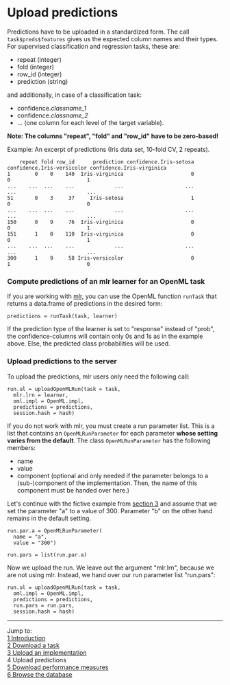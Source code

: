 Upload predictions
==================

Predictions have to be uploaded in a standardized form. The call `task$preds$features` gives us the expected column names and their types. For supervised classification and regression tasks, these are:
* repeat (integer)
* fold (integer)
* row_id (integer)   
* prediction (string)

and additionally, in case of a classification task:
* confidence.*classname_1* 
* confidence.*classname_2* 
* ... (one column for each level of the target variable).

**Note: The columns "repeat", "fold" and "row_id" have to be zero-based!** 

Example: An excerpt of predictions (Iris data set, 10-fold CV, 2 repeats).

        repeat fold row_id      prediction confidence.Iris-setosa confidence.Iris-versicolor confidence.Iris-virginica  
    1        0    0    140  Iris-virginica                      0                          0                         1  
    ...    ...  ...    ...             ...                    ...                        ...                       ...  
    51       0    3     37     Iris-setosa                      1                          0                         0  
    ...    ...  ...    ...             ...                    ...                        ...                       ...  
    150      0    9     76  Iris-virginica                      0                          0                         1  
    151      1    0    110  Iris-virginica                      0                          0                         1  
    ...    ...  ...    ...             ...                    ...                        ...                       ...  
    300      1    9     58 Iris-versicolor                      0                          1                         0  

### Compute predictions of an mlr learner for an OpenML task
If you are working with [mlr](https://github.com/berndbischl/mlr), you can use the OpenML function `runTask` that returns a data.frame of predictions in the desired form:


```splus
predictions = runTask(task, learner)
```

If the prediction type of the learner is set to "response" instead of "prob", the confidence-columns will contain only 0s and 1s as in the example above. Else, the predicted class probabilities will be used.

### Upload predictions to the server
To upload the predictions, mlr users only need the following call:

```splus
run.ul = uploadOpenMLRun(task = task, 
  mlr.lrn = learner, 
  oml.impl = OpenML.impl, 
  predictions = predictions, 
  session.hash = hash)
```

If you do not work with mlr, you must create a run parameter list. This is a list that contains an `OpenMLRunParameter` for each parameter **whose setting varies from the default**. The class `OpenMLRunParameter` has the following members: 
* name
* value 
* component (optional and only needed if the parameter belongs to a (sub-)component of the implementation. Then, the name of this component must be handed over here.)

Let's continue with the fictive example from [section 3](3-Upload-an-implementation.md) and assume that we set the parameter "a" to a value of 300. Parameter "b" on the other hand remains in the default setting. 

```splus
run.par.a = OpenMLRunParameter(
  name = "a", 
  value = "300")  

run.pars = list(run.par.a)
```

Now we upload the run. We leave out the argument "mlr.lrn", because we are not using mlr. Instead, we hand over our run parameter list "run.pars":

```splus
run.ul = uploadOpenMLRun(task = task, 
  oml.impl = OpenML.impl, 
  predictions = predictions,
  run.pars = run.pars,
  session.hash = hash)
```

----------------------------------------------------------------------------------------------------------------------
Jump to:    
[1 Introduction](1-Introduction.md)    
[2 Download a task](2-Download-a-task.md)  
[3 Upload an implementation](3-Upload-an-implementation.md)  
4 Upload predictions  
[5 Download performance measures](5-Download-performance-measures.md)  
[6 Browse the database](6-Browse-the-database.md)
